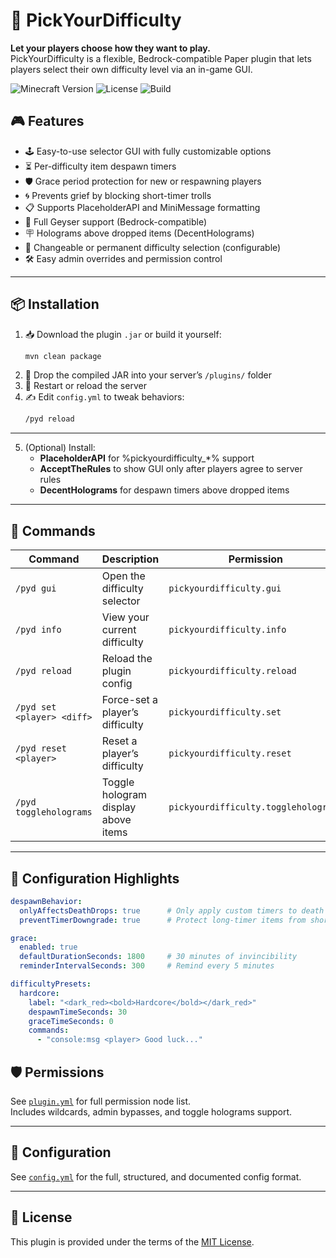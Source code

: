 # 🧩 PickYourDifficulty

**Let your players choose how they want to play.**  
PickYourDifficulty is a flexible, Bedrock-compatible Paper plugin that lets players select their own difficulty level via an in-game GUI.

![Minecraft Version](https://img.shields.io/badge/Minecraft-1.21-blue?style=flat-square)
![License](https://img.shields.io/badge/license-MIT-green?style=flat-square)
![Build](https://img.shields.io/badge/build-Maven-blue?style=flat-square)
## 🎮 Features

- 🕹️ Easy-to-use selector GUI with fully customizable options
- ⏳ Per-difficulty item despawn timers
- 🛡️ Grace period protection for new or respawning players
- 🌀 Prevents grief by blocking short-timer trolls
- 📋 Supports PlaceholderAPI and MiniMessage formatting
- 🧩 Full Geyser support (Bedrock-compatible)
- 🪧 Holograms above dropped items (DecentHolograms)
- 🧠 Changeable or permanent difficulty selection (configurable)
- 🛠️ Easy admin overrides and permission control

---

## 📦 Installation

1. 📥 Download the plugin `.jar` or build it yourself:
    ```bash
    mvn clean package
    ```
2. 🔧 Drop the compiled JAR into your server’s `/plugins/` folder
3. 🚀 Restart or reload the server
4. ✍️ Edit `config.yml` to tweak behaviors:
    ```bash
    /pyd reload
    ```

---
5. (Optional) Install:
    - **PlaceholderAPI** for %pickyourdifficulty_*% support
    - **AcceptTheRules** to show GUI only after players agree to server rules
    - **DecentHolograms** for despawn timers above dropped items

---

## 🧪 Commands

| Command                   | Description                              | Permission                          |
|--------------------------|------------------------------------------|--------------------------------------|
| `/pyd gui`               | Open the difficulty selector              | `pickyourdifficulty.gui`             |
| `/pyd info`              | View your current difficulty              | `pickyourdifficulty.info`            |
| `/pyd reload`            | Reload the plugin config                  | `pickyourdifficulty.reload`          |
| `/pyd set <player> <diff>` | Force-set a player’s difficulty         | `pickyourdifficulty.set`             |
| `/pyd reset <player>`    | Reset a player’s difficulty               | `pickyourdifficulty.reset`           |
| `/pyd toggleholograms`   | Toggle hologram display above items       | `pickyourdifficulty.toggleholograms` |

---
## 🔧 Configuration Highlights

```yaml
despawnBehavior:
  onlyAffectsDeathDrops: true      # Only apply custom timers to death drops
  preventTimerDowngrade: true      # Protect long-timer items from short-timer grief

grace:
  enabled: true
  defaultDurationSeconds: 1800     # 30 minutes of invincibility
  reminderIntervalSeconds: 300     # Remind every 5 minutes

difficultyPresets:
  hardcore:
    label: "<dark_red><bold>Hardcore</bold></dark_red>"
    despawnTimeSeconds: 30
    graceTimeSeconds: 0
    commands:
      - "console:msg <player> Good luck..."
```
## 🛡️ Permissions

See [`plugin.yml`](plugin.yml) for full permission node list.  
Includes wildcards, admin bypasses, and toggle holograms support.

---

## 📁 Configuration

See [`config.yml`](config.yml) for the full, structured, and documented config format.

---

## 📜 License

This plugin is provided under the terms of the [MIT License](LICENSE.txt).